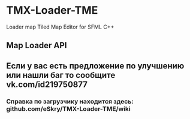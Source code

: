 # TMX-Loader-TME
Loader map Tiled Map Editor for SFML C++

## Map Loader API

## Если у вас есть предложение по улучшению или нашли баг то сообщите vk.com/id219750877

### Справка по загрузчику находится здесь: github.com/eSkry/TMX-Loader-TME/wiki
